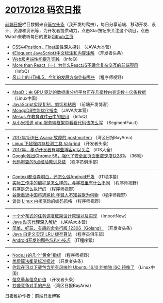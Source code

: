 # [20170128 码农日报](http://hao.caibaojian.com/date/2017/01/28)

[前端日报](http://caibaojian.com/c/news)栏目数据来自[码农头条](http://hao.caibaojian.com/)（我开发的爬虫），每日分享前端、移动开发、设计、资源和资讯等，为开发者提供动力，点击Star按钮来关注这个项目，点击Watch来收听每日的更新[Github主页](https://github.com/kujian/frontendDaily)
* [CSS中Position、Float属性深入探讨](http://hao.caibaojian.com/23922.html) （JAVA大本营）
* [《Eloquent JavaScript》中文标注和内容注解](http://hao.caibaojian.com/23858.html) （开发者头条）
* [Web服务端性能提升实践](http://hao.caibaojian.com/23837.html) （InfoQ）
* [More than React（一）为什么ReactJS不适合复杂交互的前端项目](http://hao.caibaojian.com/23912.html) （InfoQ）
* [风口上的HTML5，今年的发展方向会有哪些](http://hao.caibaojian.com/23939.html) （程序师视野）

***
* [MapD：由 GPU 驱动的数据库分析平台可在几毫秒内查询数十亿条数据](http://hao.caibaojian.com/23851.html) （Linux中国）
* [JavaScript实现复制、剪切和粘贴](http://hao.caibaojian.com/23879.html) （前端开发博客）
* [MongoDB性能优化指南](http://hao.caibaojian.com/23924.html) （JAVA大本营）
* [Mesos 在教育课件云中的应用](http://hao.caibaojian.com/23913.html) （InfoQ）
* [从小米推送 php 服务端框架中看看代码该怎么写](http://hao.caibaojian.com/23936.html) （SegmentFault）

***
* [2017年1月9日 Asana 故障的 postmortem](http://hao.caibaojian.com/23919.html) （湾区日报BayArea）
* [Linux 下超强内存检测工具 Valgrind](http://hao.caibaojian.com/23930.html) （开发者头条）
* [2017年，移动开发者有哪些博客可以关注](http://hao.caibaojian.com/23840.html) （iOS大全）
* [Google推出Chrome 56，强化了安全且页面重载速度快28%](http://hao.caibaojian.com/23934.html) （36氪）
* [代码审查的5点经验教训总结](http://hao.caibaojian.com/23925.html) （程序员俱乐部）

***
* [Context都没弄明白，还怎么做Android开发](http://hao.caibaojian.com/23867.html) （IT程序猿）
* [实际工作中的编程是怎么样的，与学校里有什么不同](http://hao.caibaojian.com/23937.html) （程序师视野）
* [程序是怎么执行的](http://hao.caibaojian.com/23938.html) （程序师视野）
* [谷歌重返中国将遇尴尬 年轻人不知谷歌为何物](http://hao.caibaojian.com/23869.html) （程序师视野）
* [谈谈 Linux 内核驱动的编码风格](http://hao.caibaojian.com/23940.html) （程序师视野）

***
* [一个分布式的任务调度框架设计原理以及实现](http://hao.caibaojian.com/23838.html) （ImportNew）
* [Java 动态代理深入解析](http://hao.caibaojian.com/23923.html) （JAVA大本营）
* [简单、好玩、有趣的命令行版 12306（Golang）](http://hao.caibaojian.com/23857.html) （开发者头条）
* [Java 自定义实现 LRU 缓存算法](http://hao.caibaojian.com/23927.html) （程序员俱乐部）
* [Android开发的那些坑和小技巧](http://hao.caibaojian.com/23868.html) （IT程序猿）

***
* [Node.js的几个“黄金”指标](http://hao.caibaojian.com/23870.html) （程序师视野）
* [优质算法衡量标准探讨](http://hao.caibaojian.com/23932.html) （开发者头条）
* [你现在可以下载包含所有风味的 Ubuntu 16.10 的单独 ISO 镜像了](http://hao.caibaojian.com/23852.html) （Linux中国）
* [信息量与信息价值](http://hao.caibaojian.com/23933.html) （开发者头条）
* [抄袭竞争对手的产品](http://hao.caibaojian.com/23914.html) （湾区日报BayArea）

日报维护作者：[前端开发博客](http://caibaojian.com/) 